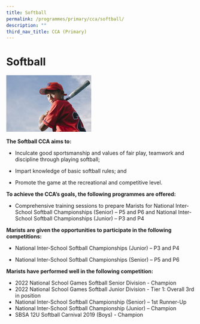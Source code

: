 ```yaml
---
title: Softball
permalink: /programmes/primary/cca/softball/
description: ""
third_nav_title: CCA (Primary)
---
```

# Softball


<img src="/images/CCA/Primary/Softball_D1R0960.jpg" style="width:45%">

**The Softball CCA aims to:**

*   Inculcate good sportsmanship and values of fair play, teamwork and discipline through playing softball;  
    
*   Impart knowledge of basic softball rules; and  
    
*   Promote the game at the recreational and competitive level.

**To achieve the CCA’s goals, the following programmes are offered:**&nbsp;

*   Comprehensive training sessions to prepare Marists for National Inter-School Softball Championships (Senior) – P5 and P6 and National Inter-School Softball Championships (Junior) – P3 and P4

  

**Marists are given the opportunities to participate in the following competitions:**&nbsp;

*   National Inter-School Softball Championships (Junior) – P3 and P4  
    
*   National Inter-School Softball Championships (Senior) – P5 and P6  
    

**Marists have performed well in the following competition:**&nbsp;

*   2022 National School Games Softball Senior Division - Champion
*   2022 National School Games Softball&nbsp;Junior Division - Tier 1: Overall 3rd in position
*   National Inter-School Softball Championship (Senior) – 1st&nbsp;Runner-Up
*   National Inter-School Softball Championship (Junior) – Champion
*   SBSA 12U Softball Carnival 2019 (Boys) - Champion